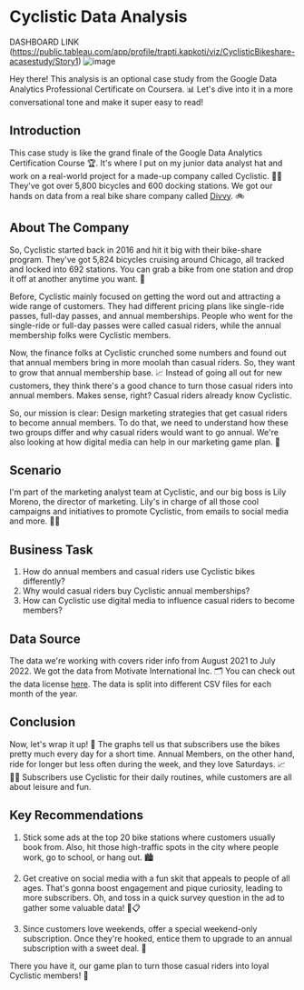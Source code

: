 # Cyclistic Data Analysis
DASHBOARD LINK (https://public.tableau.com/app/profile/trapti.kapkoti/viz/CyclisticBikeshare-acasestudy/Story1)
![image](https://github.com/trapti099/Cyclistic-Bikeshare-Analysis/assets/63699608/b95c08fd-0510-4e07-b5fd-751d0a27884c)

Hey there! This analysis is an optional case study from the Google Data Analytics Professional Certificate on Coursera. 📊 Let's dive into it in a more conversational tone and make it super easy to read!

## Introduction

This case study is like the grand finale of the Google Data Analytics Certification Course 🏆. It's where I put on my junior data analyst hat and work on a real-world project for a made-up company called Cyclistic. 🚴‍♀️ They've got over 5,800 bicycles and 600 docking stations. We got our hands on data from a real bike share company called [Divvy](https://divvy-tripdata.s3.amazonaws.com/index.html). 🚲

## About The Company

So, Cyclistic started back in 2016 and hit it big with their bike-share program. They've got 5,824 bicycles cruising around Chicago, all tracked and locked into 692 stations. You can grab a bike from one station and drop it off at another anytime you want. 🌆

Before, Cyclistic mainly focused on getting the word out and attracting a wide range of customers. They had different pricing plans like single-ride passes, full-day passes, and annual memberships. People who went for the single-ride or full-day passes were called casual riders, while the annual membership folks were Cyclistic members.

Now, the finance folks at Cyclistic crunched some numbers and found out that annual members bring in more moolah than casual riders. So, they want to grow that annual membership base. 📈 Instead of going all out for new customers, they think there's a good chance to turn those casual riders into annual members. Makes sense, right? Casual riders already know Cyclistic.

So, our mission is clear: Design marketing strategies that get casual riders to become annual members. To do that, we need to understand how these two groups differ and why casual riders would want to go annual. We're also looking at how digital media can help in our marketing game plan. 📣

## Scenario

I'm part of the marketing analyst team at Cyclistic, and our big boss is Lily Moreno, the director of marketing. Lily's in charge of all those cool campaigns and initiatives to promote Cyclistic, from emails to social media and more. 📧📱

## Business Task

1. How do annual members and casual riders use Cyclistic bikes differently?
2. Why would casual riders buy Cyclistic annual memberships?
3. How can Cyclistic use digital media to influence casual riders to become members?

## Data Source

The data we're working with covers rider info from August 2021 to July 2022. We got the data from Motivate International Inc. 🗂️ You can check out the data license [here](https://divvybikes.com/data-license-agreement). The data is split into different CSV files for each month of the year.

## Conclusion

Now, let's wrap it up! 🎁 The graphs tell us that subscribers use the bikes pretty much every day for a short time. Annual Members, on the other hand, ride for longer but less often during the week, and they love Saturdays. 📈🚴‍♀️ Subscribers use Cyclistic for their daily routines, while customers are all about leisure and fun.

## Key Recommendations

1. Stick some ads at the top 20 bike stations where customers usually book from. Also, hit those high-traffic spots in the city where people work, go to school, or hang out. 🏙️

2. Get creative on social media with a fun skit that appeals to people of all ages. That's gonna boost engagement and pique curiosity, leading to more subscribers. Oh, and toss in a quick survey question in the ad to gather some valuable data! 📢📋

3. Since customers love weekends, offer a special weekend-only subscription. Once they're hooked, entice them to upgrade to an annual subscription with a sweet deal. 🎉

There you have it, our game plan to turn those casual riders into loyal Cyclistic members! 🚀
